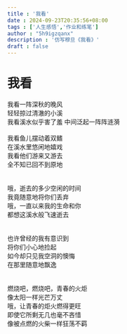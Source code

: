 ```yaml
---
title : '我看'
date : 2024-09-23T20:35:56+08:00
tags : ['人生感悟','作业和练笔']
author : "5h9igzqanx"
description : '仿写穆旦《我看》'
draft : false
---
```


# 我看

我看一阵深秋的晚风  
轻轻掠过清澈的小溪  
我看溪水似乎害了羞
中间泛起一阵阵涟漪
<br>  
我看鱼儿摆动着双鳍  
在溪水里悠闲地嬉戏  
我看他们游来又游去  
全不知已回不到原地  
<br>  
哦，逝去的多少空闲的时间  
我竟随意地将你们丢弃  
哦，一直以来我的生命和你  
都想这溪水般飞速逝去  
<br>  
也许曾经的我有意识到  
将你们小心地捡起  
如今却只见我空洞的懊悔  
在那里随意地飘逸  
<br>  
燃烧吧，燃烧吧，青春的火炬  
像太阳一样光芒万丈  
哦，让青春的炬火燃得更旺  
即使它所剩无几也毫不吝惜  
像被点燃的火柴一样狂荡不羁  
